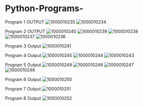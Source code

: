 # Python-Programs-
Program 1 OUTPUT
![1000010235](https://github.com/user-attachments/assets/bf228b2b-8205-4dbd-b364-f5e10d4d996b)
![1000010234](https://github.com/user-attachments/assets/9f25723f-1c19-420f-be1b-6bba19ccae52)


Program 2 OUTPUT
![1000010240](https://github.com/user-attachments/assets/4833b37c-3340-4e60-ac0e-262b2b8b33c7)
![1000010239](https://github.com/user-attachments/assets/c0e3359a-1da0-4d56-a79a-fcef9f51d242)
![1000010238](https://github.com/user-attachments/assets/754b2411-c36e-407a-a686-d70b6bf2bb5d)
![1000010237](https://github.com/user-attachments/assets/9fa48697-007f-4c8a-a5a4-6f33a6df38b6)
![1000010236](https://github.com/user-attachments/assets/bc211cd1-e2a8-401f-b552-e9e8fa278f4e)


Program 3 Output
![1000010241](https://github.com/user-attachments/assets/8fd1c1a8-c592-41b9-86ee-0159e87d3a07)


Program 4 Output
![1000010245](https://github.com/user-attachments/assets/a0fb327e-b3d1-40bd-8c97-7ab9936d1874)
![1000010244](https://github.com/user-attachments/assets/9d9b4d6c-f20d-46c3-9373-7420b35e3fac)
![1000010243](https://github.com/user-attachments/assets/05bfbdcd-a5e9-4607-b572-fdb0b13acdd5)


Program 5 Output
![1000010249](https://github.com/user-attachments/assets/762b8338-1d5a-4198-a011-56e158fbe4e6)
![1000010248](https://github.com/user-attachments/assets/506e36c4-d0b8-4445-8a52-ac1b68446938)
![1000010247](https://github.com/user-attachments/assets/72dd41df-62e1-43aa-a7a5-a9dec9eea135)
![1000010246](https://github.com/user-attachments/assets/0d160d1c-ad55-4edd-961b-c7317d669f6c)



Program 6 Output
![1000010250](https://github.com/user-attachments/assets/b279f1ac-15a0-4513-8945-0cd78dad5a9c)


Program 7 Output
![1000010251](https://github.com/user-attachments/assets/31822db2-61dc-4ba3-b7a0-c30d3aa70150)


Program 8 Output
![1000010252](https://github.com/user-attachments/assets/5c09f284-3deb-466f-a696-79c14c86add5)

